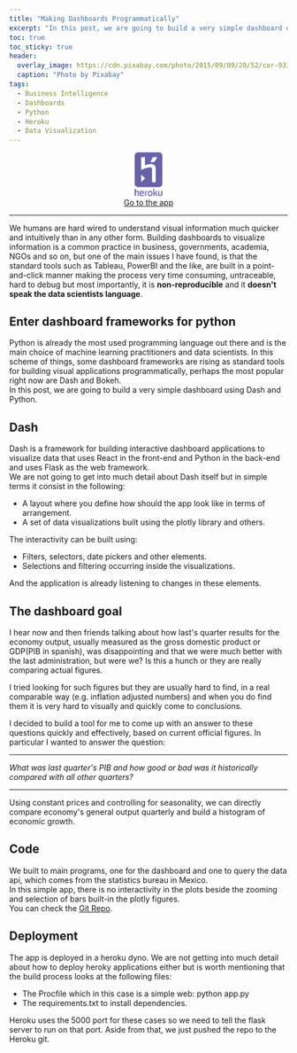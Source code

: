 ```yaml
---
title: "Making Dashboards Programmatically"
excerpt: "In this post, we are going to build a very simple dashboard using Dash and Python"
toc: true
toc_sticky: true
header:
  overlay_image: https://cdn.pixabay.com/photo/2015/09/09/20/52/car-933269_1280.jpg
  caption: "Photo by Pixabay"
tags: 
  - Business Intelligence 
  - Dashboards
  - Python
  - Heroku
  - Data Visualization
---
```


<div style="text-align:center; width:100%">
<a href="https://mexico-pib.herokuapp.com">
<img src="/assets/heroku.png" style="width:50px;" />
<br>
Go to the app 
</a>
</div>

---
We humans are hard wired to understand visual information much quicker and intuitively than in any other form. 
Building dashboards to visualize information is a common practice in business, governments, academia, NGOs and so on, but one of the 
main issues I have found, is that the standard tools such as Tableau, PowerBI and the like, are built in a point-and-click manner 
making the process very time consuming, untraceable, hard to debug but most importantly, it is **non-reproducible** and it **doesn't speak
the data scientists language**. 

## Enter dashboard frameworks for python
Python is already the most used programming language out there and is the main choice of machine learning practitioners and 
data scientists.
In this scheme of things, some dashboard frameworks are rising as standard tools for building visual applications programmatically, 
perhaps the most popular right now are Dash and Bokeh.  
In this post, we are going to build a very simple dashboard using Dash and Python.

## Dash
Dash is a framework for building interactive dashboard applications to visualize data that uses React in the front-end and Python in the back-end
and uses Flask as the web framework.  
We are not going to get into much detail about Dash itself but in simple terms it consist in the following:
- A layout where you define how should the app look like in terms of arrangement. 
- A set of data visualizations built using the plotly library and others.

The interactivity can be built using:
- Filters, selectors, date pickers and other elements.
- Selections and filtering occurring inside the visualizations.

And the application is already listening to changes in these elements.

## The dashboard goal
I hear now and then friends talking about how last's quarter results for the economy output, usually measured as the gross domestic product or GDP(PIB in spanish), was disappointing and that we were much better with the last administration, but were we? Is this a hunch or they are really comparing actual figures. 

I tried looking for such figures but they are usually hard to find, in a
real comparable way (e.g. inflation adjusted numbers) and when you do find them it is very hard to visually and quickly come to conclusions. 

I decided to build a tool for me to come up with an answer to these questions quickly and effectively, based on current official figures. 
In particular I wanted to answer the question:  

---
*What was last quarter's PIB and how good or bad was it historically compared with all other quarters?*

---
Using constant prices and controlling for seasonality, we can directly compare economy's general output quarterly and build a histogram of economic growth.

## Code
We built to main programs, one for the dashboard and one to query the 
data api, which comes from the statistics bureau in Mexico.   
In this simple app, there is no interactivity in the plots beside the zooming and selection of bars built-in the plotly figures.  
You can check the [Git Repo](https://github.com/jairgs/pibdash).

## Deployment
The app is deployed in a heroku dyno.
We are not getting into much detail about how to deploy heroky applications either but is worth mentioning that the build process looks at the following files:
- The Procfile which in this case is a simple web: python app.py
- The requirements.txt to install dependencies.

Heroku uses the 5000 port for these cases so we need to tell the flask server to run on that port. 
Aside from that, we just pushed the repo to the Heroku git. 
